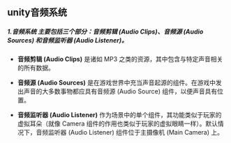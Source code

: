 ## unity音频系统

##### 1.音频系统 主要包括三个部分：音频剪辑 (Audio Clips)、音频源 (Audio Sources) 和音频监听器 (Audio Listener)。

- **音频剪辑 (Audio Clips)** 是诸如 MP3 之类的资源，其中包含与特定声音相关的所有数据。

- **音频源 (Audio Sources)** 是在游戏世界中充当声音起源的组件。在游戏中发出声音的大多数事物都应具有音频源 (Audio Source) 组件，以便声音具有位置。
- **音频监听器 (Audio Listener)** 作为场景中的单个组件，其功能类似于玩家的虚拟耳朵（就像 Camera 组件的作用也类似于玩家的虚拟眼睛一样）。默认情况下，音频监听器 (Audio Listener) 组件位于主摄像机 (Main Camera) 上。